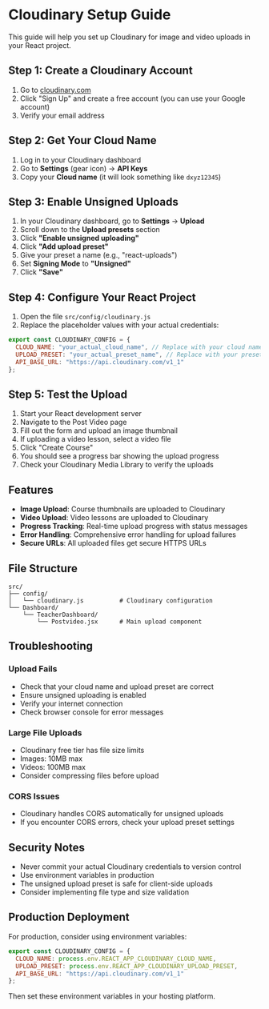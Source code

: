 # Cloudinary Setup Guide

This guide will help you set up Cloudinary for image and video uploads in your React project.

## Step 1: Create a Cloudinary Account

1. Go to [cloudinary.com](https://cloudinary.com)
2. Click "Sign Up" and create a free account (you can use your Google account)
3. Verify your email address

## Step 2: Get Your Cloud Name

1. Log in to your Cloudinary dashboard
2. Go to **Settings** (gear icon) → **API Keys**
3. Copy your **Cloud name** (it will look something like `dxyz12345`)

## Step 3: Enable Unsigned Uploads

1. In your Cloudinary dashboard, go to **Settings** → **Upload**
2. Scroll down to the **Upload presets** section
3. Click **"Enable unsigned uploading"**
4. Click **"Add upload preset"**
5. Give your preset a name (e.g., "react-uploads")
6. Set **Signing Mode** to **"Unsigned"**
7. Click **"Save"**

## Step 4: Configure Your React Project

1. Open the file `src/config/cloudinary.js`
2. Replace the placeholder values with your actual credentials:

```javascript
export const CLOUDINARY_CONFIG = {
  CLOUD_NAME: "your_actual_cloud_name", // Replace with your cloud name
  UPLOAD_PRESET: "your_actual_preset_name", // Replace with your preset name
  API_BASE_URL: "https://api.cloudinary.com/v1_1"
};
```

## Step 5: Test the Upload

1. Start your React development server
2. Navigate to the Post Video page
3. Fill out the form and upload an image thumbnail
4. If uploading a video lesson, select a video file
5. Click "Create Course"
6. You should see a progress bar showing the upload progress
7. Check your Cloudinary Media Library to verify the uploads

## Features

- **Image Upload**: Course thumbnails are uploaded to Cloudinary
- **Video Upload**: Video lessons are uploaded to Cloudinary
- **Progress Tracking**: Real-time upload progress with status messages
- **Error Handling**: Comprehensive error handling for upload failures
- **Secure URLs**: All uploaded files get secure HTTPS URLs

## File Structure

```
src/
├── config/
│   └── cloudinary.js          # Cloudinary configuration
└── Dashboard/
    └── TeacherDashboard/
        └── Postvideo.jsx      # Main upload component
```

## Troubleshooting

### Upload Fails
- Check that your cloud name and upload preset are correct
- Ensure unsigned uploading is enabled
- Verify your internet connection
- Check browser console for error messages

### Large File Uploads
- Cloudinary free tier has file size limits
- Images: 10MB max
- Videos: 100MB max
- Consider compressing files before upload

### CORS Issues
- Cloudinary handles CORS automatically for unsigned uploads
- If you encounter CORS errors, check your upload preset settings

## Security Notes

- Never commit your actual Cloudinary credentials to version control
- Use environment variables in production
- The unsigned upload preset is safe for client-side uploads
- Consider implementing file type and size validation

## Production Deployment

For production, consider using environment variables:

```javascript
export const CLOUDINARY_CONFIG = {
  CLOUD_NAME: process.env.REACT_APP_CLOUDINARY_CLOUD_NAME,
  UPLOAD_PRESET: process.env.REACT_APP_CLOUDINARY_UPLOAD_PRESET,
  API_BASE_URL: "https://api.cloudinary.com/v1_1"
};
```

Then set these environment variables in your hosting platform. 